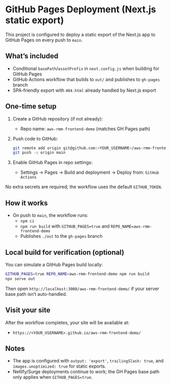 # GitHub Pages Deployment (Next.js static export)

This project is configured to deploy a static export of the Next.js app to GitHub Pages on every push to `main`.

## What’s included
- Conditional `basePath`/`assetPrefix` in `next.config.js` when building for GitHub Pages
- GitHub Actions workflow that builds to `out/` and publishes to `gh-pages` branch
- SPA-friendly export with `404.html` already handled by Next.js export

## One-time setup
1. Create a GitHub repository (if not already):
   - Repo name: `aws-rmm-frontend-demo` (matches GH Pages path)

2. Push code to GitHub:
   ```bash
   git remote add origin git@github.com:<YOUR_USERNAME>/aws-rmm-frontend-demo.git
   git push -u origin main
   ```

3. Enable GitHub Pages in repo settings:
   - Settings → Pages → Build and deployment → Deploy from: `GitHub Actions`

No extra secrets are required; the workflow uses the default `GITHUB_TOKEN`.

## How it works
- On push to `main`, the workflow runs:
  - `npm ci`
  - `npm run build` with `GITHUB_PAGES=true` and `REPO_NAME=aws-rmm-frontend-demo`
  - Publishes `./out` to the `gh-pages` branch

## Local build for verification (optional)
You can simulate a GitHub Pages build locally:
```bash
GITHUB_PAGES=true REPO_NAME=aws-rmm-frontend-demo npm run build
npx serve out
```
Then open `http://localhost:3000/aws-rmm-frontend-demo/` if your server base path isn’t auto-handled.

## Visit your site
After the workflow completes, your site will be available at:
- `https://<YOUR_USERNAME>.github.io/aws-rmm-frontend-demo/`

## Notes
- The app is configured with `output: 'export'`, `trailingSlash: true`, and `images.unoptimized: true` for static exports.
- Netlify/Surge deployments continue to work; the GH Pages base path only applies when `GITHUB_PAGES=true`.
